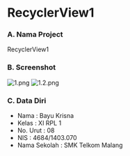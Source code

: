 # RecyclerView1
### A. Nama Project 
RecyclerView1

### B. Screenshot
![1.png](https://s22.postimg.org/8cca357c1/1_dadi.png)
![1.2.png](https://s18.postimg.org/4o6ulf8h5/1_dadi_2.png)

### C. Data Diri
- Nama          : Bayu Krisna
- Kelas         : XI RPL 1
- No. Urut      : 08
- NIS           : 4684/1403.070
- Nama Sekolah  : SMK Telkom Malang
